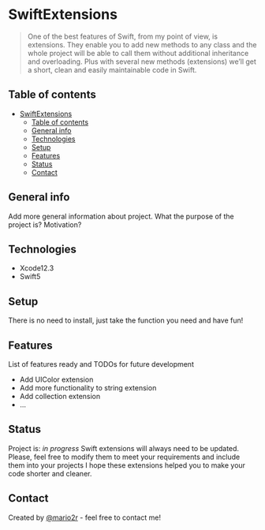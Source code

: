 # SwiftExtensions
> One of the best features of Swift, from my point of view, is extensions. They enable you to add new methods to any class and the whole project will be able to call them without additional inheritance and overloading.
Plus with several new methods (extensions) we’ll get a short, clean and easily maintainable code in Swift.

## Table of contents
- [SwiftExtensions](#swiftextensions)
  - [Table of contents](#table-of-contents)
  - [General info](#general-info)
  - [Technologies](#technologies)
  - [Setup](#setup)
  - [Features](#features)
  - [Status](#status)
  - [Contact](#contact)

## General info
Add more general information about project. What the purpose of the project is? Motivation?

## Technologies
* Xcode12.3
* Swift5

## Setup
There is no need to install, just take the function you need and have fun!

## Features
List of features ready and TODOs for future development
* Add UIColor extension
* Add more functionality to string extension
* Add collection extension
* ...

## Status
Project is: _in progress_
Swift extensions will always need to be updated. Please, feel free to modify them to meet your requirements and include them into your projects
I hope these extensions helped you to make your code shorter and cleaner. 

## Contact
Created by [@mario2r](https://github.com/mario2r) - feel free to contact me!
